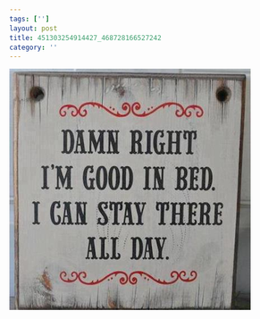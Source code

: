 ```yaml
---
tags: ['']
layout: post
title: 451303254914427_468728166527242
category: ''
---
```

![451303254914427_468728166527242](/uploads/2013-3-19-451303254914427_468728166527242.jpg)
